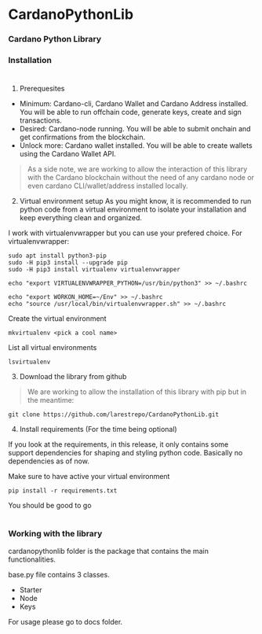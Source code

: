 # CardanoPythonLib

### Cardano Python Library

### Installation

#

1. Prerequesites

- Minimum: Cardano-cli, Cardano Wallet and Cardano Address installed. You will be able to run offchain code, generate keys, create and sign transactions.
- Desired: Cardano-node running. You will be able to submit onchain and get confirmations from the blockchain.
- Unlock more: Cardano wallet installed. You will be able to create wallets using the Cardano Wallet API.

> As a side note, we are working to allow the interaction of this library with the Cardano blockchain without the need of any cardano node or even cardano CLI/wallet/address installed locally.

2. Virtual environment setup
As you might know, it is recommended to run python code from a virtual environment to isolate your installation and keep everything clean and organized. 

I work with virtualenvwrapper but you can use your prefered choice. For virtualenvwrapper:

    sudo apt install python3-pip
    sudo -H pip3 install --upgrade pip
    sudo -H pip3 install virtualenv virtualenvwrapper

    echo "export VIRTUALENVWRAPPER_PYTHON=/usr/bin/python3" >> ~/.bashrc

    echo "export WORKON_HOME=~/Env" >> ~/.bashrc
    echo "source /usr/local/bin/virtualenvwrapper.sh" >> ~/.bashrc

Create the virtual environment

    mkvirtualenv <pick a cool name>

List all virtual environments

    lsvirtualenv

3. Download the library from github
> We are working to allow the installation of this library with pip but in the meantime:

    git clone https://github.com/larestrepo/CardanoPythonLib.git

4. Install requirements (For the time being optional)

If you look at the requirements, in this release, it only contains some support dependencies for shaping and styling python code. Basically no dependencies as of now.

Make sure to have active your virtual environment

    pip install -r requirements.txt

You should be good to go

#

### Working with the library

cardanopythonlib folder is the package that contains the main functionalities. 

base.py file contains 3 classes.

- Starter
- Node
- Keys

For usage please go to docs folder.

#
